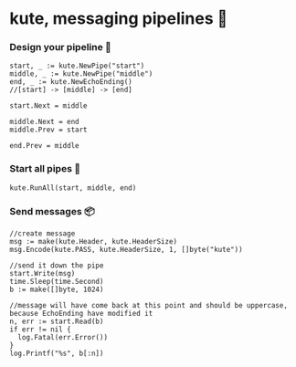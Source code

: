 # kute, messaging pipelines 🚀

### Design your pipeline 🎨
```
start, _ := kute.NewPipe("start")
middle, _ := kute.NewPipe("middle")
end, _ := kute.NewEchoEnding()
//[start] -> [middle] -> [end]

start.Next = middle

middle.Next = end
middle.Prev = start

end.Prev = middle
```
### Start all pipes 💨
```
kute.RunAll(start, middle, end)
```
### Send messages 📦
```
//create message
msg := make(kute.Header, kute.HeaderSize)
msg.Encode(kute.PASS, kute.HeaderSize, 1, []byte("kute"))

//send it down the pipe
start.Write(msg)
time.Sleep(time.Second)
b := make([]byte, 1024)

//message will have come back at this point and should be uppercase, because EchoEnding have modified it
n, err := start.Read(b)
if err != nil {
  log.Fatal(err.Error())
}
log.Printf("%s", b[:n])
```
